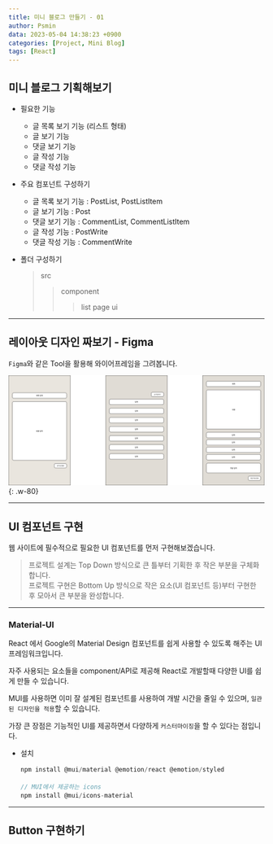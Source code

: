 ```yaml
---
title: 미니 블로그 만들기 - 01
author: Psmin
data: 2023-05-04 14:38:23 +0900
categories: [Project, Mini Blog]
tags: [React]
---
```


## 미니 블로그 기획해보기

- 필요한 기능

  - 글 목록 보기 기능 (리스트 형태)
  - 글 보기 기능
  - 댓글 보기 기능
  - 글 작성 기능
  - 댓글 작성 기능

- 주요 컴포넌트 구성하기

  - 글 목록 보기 기능 : PostList, PostListItem
  - 글 보기 기능 : Post
  - 댓글 보기 기능 : CommentList, CommentListItem
  - 글 작성 기능 : PostWrite
  - 댓글 작성 기능 : CommentWrite

- 폴더 구성하기

  > src
  >
  > > component
  > >
  > > > list
  > > > page
  > > > ui

---

## 레이아웃 디자인 짜보기 - Figma

`Figma`와 같은 Tool을 활용해 와이어프레임을 그려봅니다.

![mini-blog](/assets/img/mini-blog.png){: .w-80}

---

## UI 컴포넌트 구현

웹 사이트에 필수적으로 필요한 UI 컴포넌트를 먼저 구현해보겠습니다.

> 프로젝트 설계는 Top Down 방식으로 큰 틀부터 기획한 후 작은 부분을 구체화합니다.  
> 프로젝트 구현은 Bottom Up 방식으로 작은 요소(UI 컴포넌트 등)부터 구현한 후 모아서 큰 부분을 완성합니다.

---

### Material-UI

React 에서 Google의 Material Design 컴포넌트를 쉽게 사용할 수 있도록 해주는 UI 프레임워크입니다.

자주 사용되는 요소들을 component/API로 제공해 React로 개발할때 다양한 UI를 쉽게 만들 수 있습니다.

MUI를 사용하면 이미 잘 설계된 컴포넌트를 사용하여 개발 시간을 줄일 수 있으며, `일관된 디자인을 적용`할 수 있습니다.

가장 큰 장점은 기능적인 UI를 제공하면서 다양하게 `커스터마이징`을 할 수 있다는 점입니다.

- 설치

  ```js
  npm install @mui/material @emotion/react @emotion/styled

  // MUI에서 제공하는 icons
  npm install @mui/icons-material
  ```

---

## Button 구현하기
